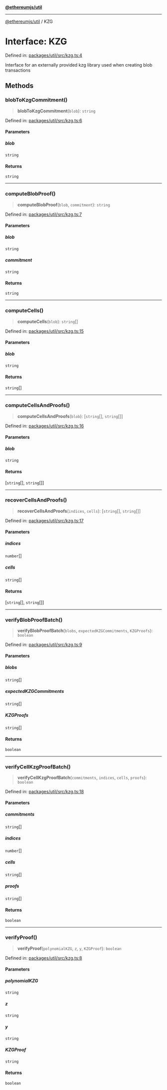 [**@ethereumjs/util**](../README.md)

***

[@ethereumjs/util](../README.md) / KZG

# Interface: KZG

Defined in: [packages/util/src/kzg.ts:4](https://github.com/ethereumjs/ethereumjs-monorepo/blob/master/packages/util/src/kzg.ts#L4)

Interface for an externally provided kzg library used when creating blob transactions

## Methods

### blobToKzgCommitment()

> **blobToKzgCommitment**(`blob`): `string`

Defined in: [packages/util/src/kzg.ts:6](https://github.com/ethereumjs/ethereumjs-monorepo/blob/master/packages/util/src/kzg.ts#L6)

#### Parameters

##### blob

`string`

#### Returns

`string`

***

### computeBlobProof()

> **computeBlobProof**(`blob`, `commitment`): `string`

Defined in: [packages/util/src/kzg.ts:7](https://github.com/ethereumjs/ethereumjs-monorepo/blob/master/packages/util/src/kzg.ts#L7)

#### Parameters

##### blob

`string`

##### commitment

`string`

#### Returns

`string`

***

### computeCells()

> **computeCells**(`blob`): `string`[]

Defined in: [packages/util/src/kzg.ts:15](https://github.com/ethereumjs/ethereumjs-monorepo/blob/master/packages/util/src/kzg.ts#L15)

#### Parameters

##### blob

`string`

#### Returns

`string`[]

***

### computeCellsAndProofs()

> **computeCellsAndProofs**(`blob`): \[`string`[], `string`[]\]

Defined in: [packages/util/src/kzg.ts:16](https://github.com/ethereumjs/ethereumjs-monorepo/blob/master/packages/util/src/kzg.ts#L16)

#### Parameters

##### blob

`string`

#### Returns

\[`string`[], `string`[]\]

***

### recoverCellsAndProofs()

> **recoverCellsAndProofs**(`indices`, `cells`): \[`string`[], `string`[]\]

Defined in: [packages/util/src/kzg.ts:17](https://github.com/ethereumjs/ethereumjs-monorepo/blob/master/packages/util/src/kzg.ts#L17)

#### Parameters

##### indices

`number`[]

##### cells

`string`[]

#### Returns

\[`string`[], `string`[]\]

***

### verifyBlobProofBatch()

> **verifyBlobProofBatch**(`blobs`, `expectedKZGCommitments`, `KZGProofs`): `boolean`

Defined in: [packages/util/src/kzg.ts:9](https://github.com/ethereumjs/ethereumjs-monorepo/blob/master/packages/util/src/kzg.ts#L9)

#### Parameters

##### blobs

`string`[]

##### expectedKZGCommitments

`string`[]

##### KZGProofs

`string`[]

#### Returns

`boolean`

***

### verifyCellKzgProofBatch()

> **verifyCellKzgProofBatch**(`commitments`, `indices`, `cells`, `proofs`): `boolean`

Defined in: [packages/util/src/kzg.ts:18](https://github.com/ethereumjs/ethereumjs-monorepo/blob/master/packages/util/src/kzg.ts#L18)

#### Parameters

##### commitments

`string`[]

##### indices

`number`[]

##### cells

`string`[]

##### proofs

`string`[]

#### Returns

`boolean`

***

### verifyProof()

> **verifyProof**(`polynomialKZG`, `z`, `y`, `KZGProof`): `boolean`

Defined in: [packages/util/src/kzg.ts:8](https://github.com/ethereumjs/ethereumjs-monorepo/blob/master/packages/util/src/kzg.ts#L8)

#### Parameters

##### polynomialKZG

`string`

##### z

`string`

##### y

`string`

##### KZGProof

`string`

#### Returns

`boolean`
